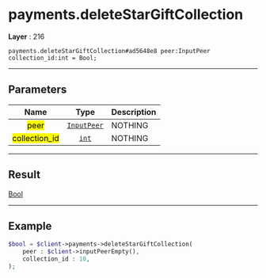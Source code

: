 # payments.deleteStarGiftCollection

**Layer** : 216

```tl
payments.deleteStarGiftCollection#ad5648e8 peer:InputPeer collection_id:int = Bool;
```

---

## Parameters

| Name | Type | Description |
| :---: | :---: | :--- |
| <mark>peer</mark> | [`InputPeer`](type/InputPeer) | NOTHING |
| <mark>collection_id</mark> | [`int`](type/int) | NOTHING |

---

## Result

[Bool](type/Bool)

---

## Example

```php
$bool = $client->payments->deleteStarGiftCollection(
	peer : $client->inputPeerEmpty(),
	collection_id : 10,
);
```